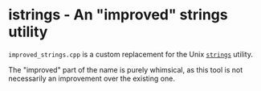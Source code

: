
# istrings - An "improved" strings utility

`improved_strings.cpp` is a custom replacement for the Unix [`strings`](https://en.wikipedia.org/wiki/Strings_(Unix)) utility.

The "improved" part of the name is purely whimsical, as this tool is not necessarily an improvement over the existing one.

